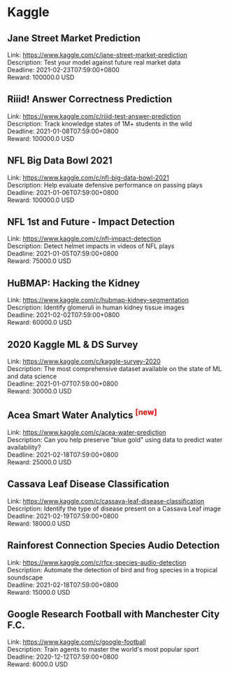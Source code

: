 # Kaggle



## Jane Street Market Prediction

Link: https://www.kaggle.com/c/jane-street-market-prediction  
Description: Test your model against future real market data  
Deadline: 2021-02-23T07:59:00+0800  
Reward: 100000.0 USD  


## Riiid! Answer Correctness Prediction

Link: https://www.kaggle.com/c/riiid-test-answer-prediction  
Description: Track knowledge states of 1M+ students in the wild  
Deadline: 2021-01-08T07:59:00+0800  
Reward: 100000.0 USD  


## NFL Big Data Bowl 2021

Link: https://www.kaggle.com/c/nfl-big-data-bowl-2021  
Description: Help evaluate defensive performance on passing plays  
Deadline: 2021-01-06T07:59:00+0800  
Reward: 100000.0 USD  


## NFL 1st and Future - Impact Detection

Link: https://www.kaggle.com/c/nfl-impact-detection  
Description: Detect helmet impacts in videos of NFL plays  
Deadline: 2021-01-05T07:59:00+0800  
Reward: 75000.0 USD  


## HuBMAP: Hacking the Kidney

Link: https://www.kaggle.com/c/hubmap-kidney-segmentation  
Description: Identify glomeruli in human kidney tissue images  
Deadline: 2021-02-02T07:59:00+0800  
Reward: 60000.0 USD  


## 2020 Kaggle ML & DS Survey

Link: https://www.kaggle.com/c/kaggle-survey-2020  
Description: The most comprehensive dataset available on the state of ML and data science  
Deadline: 2021-01-07T07:59:00+0800  
Reward: 30000.0 USD  


## Acea Smart Water Analytics  <sup style="color:red">[new]<sup>  

Link: https://www.kaggle.com/c/acea-water-prediction  
Description: Can you help preserve "blue gold" using data to predict water availability?  
Deadline: 2021-02-18T07:59:00+0800  
Reward: 25000.0 USD  


## Cassava Leaf Disease Classification

Link: https://www.kaggle.com/c/cassava-leaf-disease-classification  
Description: Identify the type of disease present on a Cassava Leaf image  
Deadline: 2021-02-19T07:59:00+0800  
Reward: 18000.0 USD  


## Rainforest Connection Species Audio Detection

Link: https://www.kaggle.com/c/rfcx-species-audio-detection  
Description: Automate the detection of bird and frog species in a tropical soundscape  
Deadline: 2021-02-18T07:59:00+0800  
Reward: 15000.0 USD  


## Google Research Football with Manchester City F.C.

Link: https://www.kaggle.com/c/google-football  
Description: Train agents to master the world's most popular sport  
Deadline: 2020-12-12T07:59:00+0800  
Reward: 6000.0 USD  


